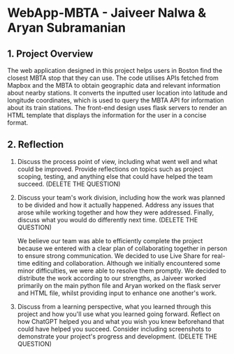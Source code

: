 # WebApp-MBTA - Jaiveer Nalwa & Aryan Subramanian

## 1. Project Overview
The web application designed in this project helps users in Boston find the closest MBTA stop that they can use. The code utilises APIs fetched from Mapbox and the MBTA to obtain geographic data and relevant information about nearby stations. It converts the inputted user location into latitude and longitude coordinates, which is used to query the MBTA API for information about its train stations. The front-end design uses flask servers to render an HTML template that displays the information for the user in a concise format. 

## 2. Reflection
1. Discuss the process point of view, including what went well and what could be improved. Provide reflections on topics such as project scoping, testing, and anything else that could have helped the team succeed. (DELETE THE QUESTION)
   


2. Discuss your team's work division, including how the work was planned to be divided and how it actually happened. Address any issues that arose while working together and how they were addressed. Finally, discuss what you would do differently next time. (DELETE THE QUESTION)

    We believe our team was able to efficiently complete the project because we entered with a clear plan of collaborating together in person to ensure strong communication. We decided to use Live Share for real-time editing and collaboration. Although we initially encountered some minor difficulties, we were able to resolve them promptly. We decided to distribute the work according to our strengths, as Jaiveer worked primarily on the main python file and Aryan worked on the flask server and HTML file, whilst providing input to enhance one another's work.

3. Discuss from a learning perspective, what you learned through this project and how you'll use what you learned going forward. Reflect on how ChatGPT helped you and what you wish you knew beforehand that could have helped you succeed. Consider including screenshots to demonstrate your project's progress and development. (DELETE THE QUESTION)






